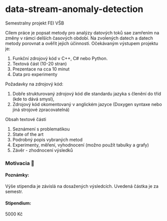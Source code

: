 # data-stream-anomaly-detection
Semestralny projekt FEI VŠB

Cílem práce je popsat metody pro analýzy datových toků sae zamřením na změny v rámci delších časových období. Na zvolených datech a datech metody porovnat a ověřit jejich účinnosti. Očekávaným výstupem projektu je:

1. Funkční zdrojový kód v C++, C# nebo Python.
2. Textová část (10-20 stran)
3. Prezentace na cca 10 minut
4. Data pro experimenty

Požadavky na zdrojový kód:
1. Dobře strukturovaný zdrojový kód dle standardu jazyka s členění do tříd (kde to dává smysl),
2. Zdrojový kód okomentovaný v anglickém jazyce (Doxygen syntaxe nebo jiná strojové zpracovatelná)

Obsah textové části
1. Seznámení s problematikou
2. State of the art
3. Podrobný popis vybraných metod
4. Experimenty, měření, vyhodnocení (možno použít tabulky a grafy)
5. Závěr - zhodnocení výsledků

### Motivacia 🥵

#### Poznámky:

Výše stipendia je závislá na dosažených výsledcích. Uvedená částka je za semestr.

#### Stipendium:
5000 Kč